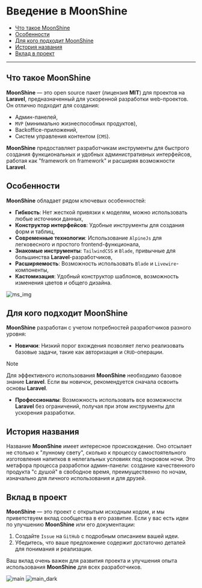 # Введение в MoonShine

- [Что такое MoonShine](#what-is-moonshine)
- [Особенности](#features)
- [Для кого подходит MoonShine](#who-is-it-for)
- [История названия](#name-history)
- [Вклад в проект](#contributing)

---

<a name="what-is-moonshine"></a>
## Что такое MoonShine

**MoonShine** — это open source пакет (лицензия **MIT**) для проектов на **Laravel**, предназначенный для ускоренной разработки web-проектов. Он отлично подходит для создания:

- Админ-панелей,
- `MVP` (минимально жизнеспособных продуктов),
- Backoffice-приложений,
- Систем управления контентом (`CMS`).

**MoonShine** предоставляет разработчикам инструменты для быстрого создания функциональных и удобных административных интерфейсов, работая как "framework on framework" и расширяя возможности **Laravel**.

<a name="features"></a>
## Особенности

**MoonShine** обладает рядом ключевых особенностей:

- **Гибкость**: Нет жесткой привязки к моделям, можно использовать любые источники данных,
- **Конструктор интерфейсов**: Удобные инструменты для создания форм и таблиц,
- **Современные технологии**: Использование `AlpineJs` для легковесного и простого frontend-функционала,
- **Знакомые инструменты**: `TailwindCSS` и `Blade`, привычные для большинства **Laravel**-разработчиков,
- **Расширяемость**: Возможность использовать `Blade` и `Livewire`-компоненты,
- **Кастомизация**: Удобный конструктор шаблонов, возможность изменения цветов и общего дизайна.

![ms_img]([https://github.com/moonshine-software/doc/blob/3.x/resources/screenshots/MS_img_300.jpg])

<a name="who-is-it-for"></a>
## Для кого подходит MoonShine

**MoonShine** разработан с учетом потребностей разработчиков разного уровня:

- **Новички**: Низкий порог вхождения позволяет легко реализовать базовые задачи, такие как авторизация и `CRUD`-операции.

> [!NOTE]
> Для эффективного использования **MoonShine** необходимо базовое знание **Laravel**. Если вы новичок, рекомендуется сначала освоить основы **Laravel**.

- **Профессионалы**: Возможность использовать все возможности **Laravel** без ограничений, получая при этом инструменты для ускорения разработки.

<a name="name-history"></a>
## История названия

Название **MoonShine** имеет интересное происхождение. Оно отсылает не столько к "лунному свету", сколько к процессу самостоятельного изготовления напитков в нелегальных условиях под покровом ночи. Это метафора процесса разработки админ-панели: создание качественного продукта "с душой" в свободное время, преимущественно по ночам, изначально для личного использования и для друзей.

<a name="contributing"></a>
## Вклад в проект

**MoonShine** — это проект с открытым исходным кодом, и мы приветствуем вклад сообщества в его развитие. Если у вас есть идеи по улучшению **MoonShine** или его документации:

1. Создайте `Issue` на `GitHub` с подробным описанием вашей идеи.
2. Убедитесь, что ваше предложение содержит достаточно деталей для понимания и реализации.

Ваш вклад очень важен для развития проекта и улучшения опыта использования **MoonShine** для всех разработчиков.

![main](https://raw.githubusercontent.com/moonshine-software/doc/3.x/resources/screenshots/main.png)
![main_dark](https://raw.githubusercontent.com/moonshine-software/doc/3.x/resources/screenshots/main_dark.png)
